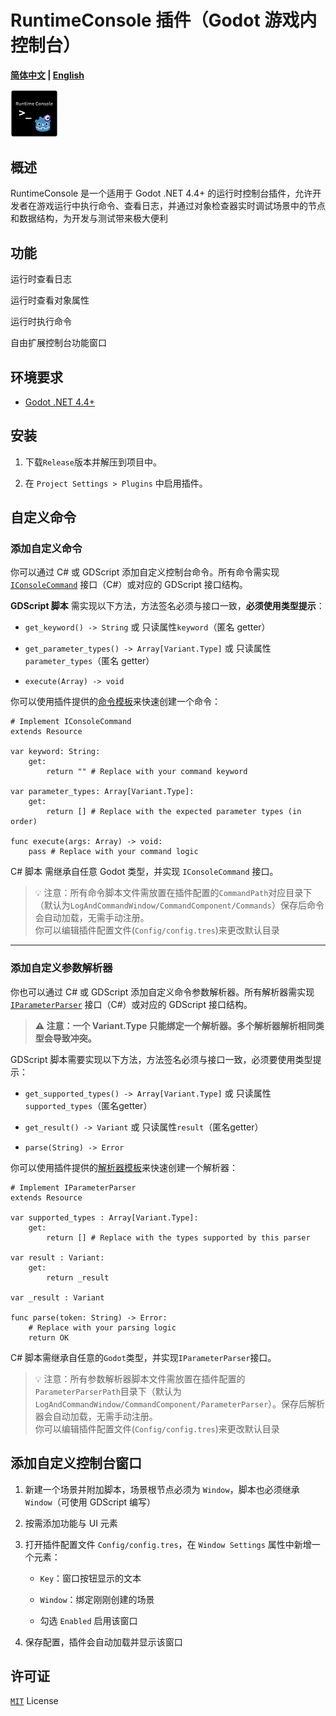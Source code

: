 # RuntimeConsole 插件（Godot 游戏内控制台）

**[简体中文](README.md) | [English](README_en.md)**

<img src="RuntimeConsoleIcon.png" width="15%">

## 概述
RuntimeConsole 是一个适用于 Godot .NET 4.4+ 的运行时控制台插件，允许开发者在游戏运行中执行命令、查看日志，并通过对象检查器实时调试场景中的节点和数据结构，为开发与测试带来极大便利

## 功能

运行时查看日志

运行时查看对象属性

运行时执行命令

自由扩展控制台功能窗口

## 环境要求

- [Godot .NET 4.4+](https://godotengine.org/download/windows/)

## 安装

1. 下载`Release`版本并解压到项目中。

2. 在 `Project Settings > Plugins` 中启用插件。


## 自定义命令

### 添加自定义命令

你可以通过 C# 或 GDScript 添加自定义控制台命令。所有命令需实现 [`IConsoleCommand`](/LogAndCommandWindow/CommandComponent/Interface/IConsoleCommand.cs) 接口（C#）或对应的 GDScript 接口结构。

**GDScript 脚本** 需实现以下方法，方法签名必须与接口一致，**必须使用类型提示**：
    
- `get_keyword() -> String` 或 只读属性`keyword`（匿名 getter）

- `get_parameter_types() -> Array[Variant.Type]` 或 只读属性 `parameter_types`（匿名 getter）

- `execute(Array) -> void`

你可以使用插件提供的[命令模板](/LogAndCommandWindow/CommandComponent/GDScriptInterfaceTemplate/command_template.gd)来快速创建一个命令：
```gdscript
# Implement IConsoleCommand 
extends Resource

var keyword: String:
	get:
		return "" # Replace with your command keyword

var parameter_types: Array[Variant.Type]:
	get:
		return [] # Replace with the expected parameter types (in order)

func execute(args: Array) -> void:
	pass # Replace with your command logic
```

C# 脚本 需继承自任意 Godot 类型，并实现 `IConsoleCommand` 接口。

> 💡 注意：所有命令脚本文件需放置在插件配置的`CommandPath`对应目录下（默认为`LogAndCommandWindow/CommandComponent/Commands`）保存后命令会自动加载，无需手动注册。  
> 你可以编辑插件配置文件(`Config/config.tres`)来更改默认目录

---

### 添加自定义参数解析器

你也可以通过 C# 或 GDScript 添加自定义命令参数解析器。所有解析器需实现 [`IParameterParser`](/LogAndCommandWindow/CommandComponent/Interface/IParameterParser.cs) 接口（C#）或对应的 GDScript 接口结构。

> **⚠️ 注意：一个 Variant.Type 只能绑定一个解析器。多个解析器解析相同类型会导致冲突。**

GDScript 脚本需要实现以下方法，方法签名必须与接口一致，必须要使用类型提示：

- `get_supported_types() -> Array[Variant.Type]` 或 只读属性`supported_types`（匿名getter）

- `get_result() -> Variant` 或 只读属性`result`（匿名getter）

- `parse(String) -> Error`

你可以使用插件提供的[解析器模板](/LogAndCommandWindow/CommandComponent/GDScriptInterfaceTemplate/parameter_parser_template.gd)来快速创建一个解析器：
```gdscript
# Implement IParameterParser
extends Resource

var supported_types : Array[Variant.Type]:
    get:
        return [] # Replace with the types supported by this parser

var result : Variant:
    get:
        return _result

var _result : Variant

func parse(token: String) -> Error:
    # Replace with your parsing logic
    return OK
```

C# 脚本需继承自任意的`Godot`类型，并实现`IParameterParser`接口。

> 💡 注意：所有参数解析器脚本文件需放置在插件配置的`ParameterParserPath`目录下（默认为`LogAndCommandWindow/CommandComponent/ParameterParser`）。保存后解析器会自动加载，无需手动注册。   
> 你可以编辑插件配置文件(`Config/config.tres`)来更改默认目录

## 添加自定义控制台窗口

1. 新建一个场景并附加脚本，场景根节点必须为 `Window`，脚本也必须继承 `Window`（可使用 GDScript 编写）

2. 按需添加功能与 UI 元素

3. 打开插件配置文件 `Config/config.tres`，在 `Window Settings` 属性中新增一个元素：

    - `Key`：窗口按钮显示的文本

    - `Window`：绑定刚刚创建的场景

    - 勾选 `Enabled` 启用该窗口

4. 保存配置，插件会自动加载并显示该窗口

## 许可证

[`MIT`](https://mit-license.org/) License